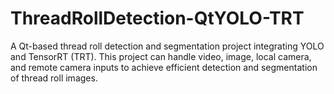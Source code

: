 # ThreadRollDetection-QtYOLO-TRT
A Qt-based thread roll detection and segmentation project integrating YOLO and TensorRT (TRT). This project can handle video, image, local camera, and remote camera inputs to achieve efficient detection and segmentation of thread roll images.
